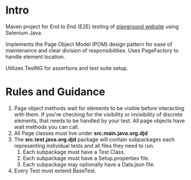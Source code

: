 # Intro
Maven project for End to End (E2E) testing of [playground website](https://www.rahulshettyacademy.com/loginpagePractise/) using Selenium Java.

Implements the Page Object Model (POM) design pattern for ease of maintenance and clear division of responsibilities. Uses PageFactory to handle element location.

Utilizes TestNG for assertions and test suite setup.

# Rules and Guidance
1. Page object methods wait for elements to be visible before interacting with them. If you're checking for the visibility or invisibility of discrete elements, that needs to be handled by your test. All page objects have wait methods you can call.
2. All Page classes must live under **src.main.java.org.djd**
3. The **src.test.java.org.djd** package will contain subpackages each representing individual tests and all files they need to run.
   1. Each subpackage must have a Test Class.
   2. Each subpackage must have a Setup.properties file.
   3. Each subpackage may optionally have a Data.json file.
4. Every Test must extend BaseTest.

